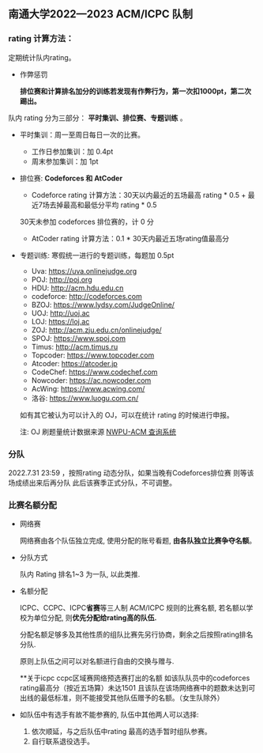 ## 南通大学2022—2023 ACM/ICPC 队制

### rating 计算方法：

定期统计队内rating。

-   作弊惩罚

    **排位赛和计算排名加分的训练若发现有作弊行为，第一次扣1000pt，第二次踢出。**

队内 rating 分为三部分： **平时集训、排位赛、专题训练** 。

- 平时集训：周一至周日每日一次的比赛。

  - 工作日参加集训：加 0.4pt
  - 周末参加集训：加 1pt

- 排位赛: **Codeforces 和 AtCoder**

  - Codeforce rating 计算方法：30天以内最近的五场最高 rating * 0.5 + 最近7场去掉最高和最低分平均 rating * 0.5
  
  30天未参加 codeforces 排位赛的，计 0 分

  - AtCoder rating 计算方法：0.1 * 30天内最近五场rating值最高分

- 专题训练: 寒假统一进行的专题训练，每题加 0.5pt

  - Uva: https://uva.onlinejudge.org
  - POJ: http://poj.org
  - HDU: http://acm.hdu.edu.cn
  - codeforce: http://codeforces.com
  - BZOJ: https://www.lydsy.com/JudgeOnline/
  - UOJ:  http://uoj.ac
  - LOJ: https://loj.ac
  - ZOJ: http://acm.zju.edu.cn/onlinejudge/
  - SPOJ: https://www.spoj.com
  - Timus: http://acm.timus.ru
  - Topcoder: https://www.topcoder.com
  - Atcoder: https://atcoder.jp
  - CodeChef: https://www.codechef.com
  - Nowcoder: https://ac.nowcoder.com
  - AcWing: https://www.acwing.com/
  - 洛谷: https://www.luogu.com.cn/

  如有其它被认为可以计入的 OJ，可以在统计 rating 的时候进行申报。 

  注: OJ 刷题量统计数据来源 [NWPU-ACM 查询系统](https://ojhunt.com/statistics) 

### 分队

2022.7.31 23:59 ，按照rating 动态分队，如果当晚有Codeforces排位赛 则等该场成绩出来后再分队 此后该赛季正式分队，不可调整。

### 比赛名额分配

- 网络赛

  网络赛由各个队伍独立完成, 使用分配的账号看题, **由各队独立比赛争夺名额**。

- 分队方式

  队内 Rating 排名1~3 为一队, 以此类推.

- 名额分配

  ICPC、CCPC、ICPC**省赛**等三人制 ACM/ICPC 规则的比赛名额, 若名额以学校为单位分配, 则**优先分配给rating高的队伍.**

  分配名额足够多及其他性质的组队比赛先另行协商，剩余之后按照rating排名分队.

  原则上队伍之间可以对名额进行自由的交换与赠与.

  **关于icpc ccpc区域赛网络预选赛打出的名额 如该队队员中的codeforces rating最高分（按近五场算）未达1501 且该队在该场网络赛中的题数未达到可出线的最低标准，则不能接受其他队伍赠予的名额。（女生队除外）

- 如队伍中有选手有故不能参赛的, 队伍中其他两人可以选择: 

  1. 依次顺延，与之后队伍中rating 最高的选手暂时组队参赛。
  2. 自行联系退役选手。

